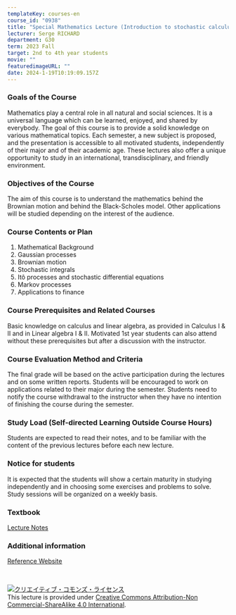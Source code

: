 ```yaml
---
templateKey: courses-en
course_id: "0938"
title: "Special Mathematics Lecture (Introduction to stochastic calculus)  "
lecturer: Serge RICHARD
department: G30
term: 2023 Fall
target: 2nd to 4th year students
movie: ""
featuredimageURL: ""
date: 2024-1-19T10:19:09.157Z
---
```


### Goals of the Course

Mathematics play a central role in all natural and social sciences.
It is a universal language which can be learned, enjoyed, and shared by everybody.
The goal of this course is to provide a solid knowledge on various mathematical topics.
Each semester, a new subject is proposed, and the presentation is accessible to all motivated students, independently of their major and of their academic age.
These lectures also offer a unique opportunity to study in an international, transdisciplinary, and friendly environment.

### Objectives of the Course

The aim of this course is to understand the mathematics behind the Brownian motion and behind the Black-Scholes model.
Other applications will be studied depending on the interest of the audience.

### Course Contents or Plan

1. Mathematical Background
2. Gaussian processes
3. Brownian motion
4. Stochastic integrals
5. Itô processes and stochastic differential equations
6. Markov processes
7. Applications to finance

### Course Prerequisites and Related Courses

Basic knowledge on calculus and linear algebra, as provided in Calculus I & II and in Linear algebra I & II. Motivated 1st year students can also attend without these prerequisites but after a discussion with the instructor.

### Course Evaluation Method and Criteria

The final grade will be based on the active participation during the lectures and on some written reports. Students will be encouraged to work on applications related to their major during the semester. Students need to notify the course withdrawal to the instructor when they have no intention of finishing the course during the semester.

### Study Load (Self-directed Learning Outside Course Hours)

Students are expected to read their notes, and to be familiar with the content of the previous lectures before each new lecture.

### Notice for students

It is expected that the students will show a certain maturity in studying independently and in choosing some exercises and problems to solve.
Study sessions will be organized on a weekly basis.

### Textbook

[﻿Lecture Notes](http://www.math.nagoya-u.ac.jp/~richard/teaching/f2023/Stochastic.pdf)

### Additional information

[Reference Website](http://www.math.nagoya-u.ac.jp/~richard/SMLfall2023.html)
<br />

<br />

<a rel="license" href="http://creativecommons.org/licenses/by-nc-sa/4.0/"><img alt="クリエイティブ・コモンズ・ライセンス" style="border-width:0" style="border-width:0;" data-src="" src="https://i.creativecommons.org/l/by-nc-sa/4.0/88x31.png" /></a><br />This lecture is provided under <a rel="license" href="http://creativecommons.org/licenses/by-nc-sa/4.0/">Creative Commons Attribution-Non Commercial-ShareAlike 4.0 International</a>.
